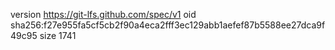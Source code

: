 version https://git-lfs.github.com/spec/v1
oid sha256:f27e955fa5cf5cb2f90a4eca2fff3ec129abb1aefef87b5588ee27dca9f49c95
size 1741
